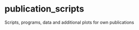 publication_scripts
===================

Scripts, programs, data and additional plots for own publications
